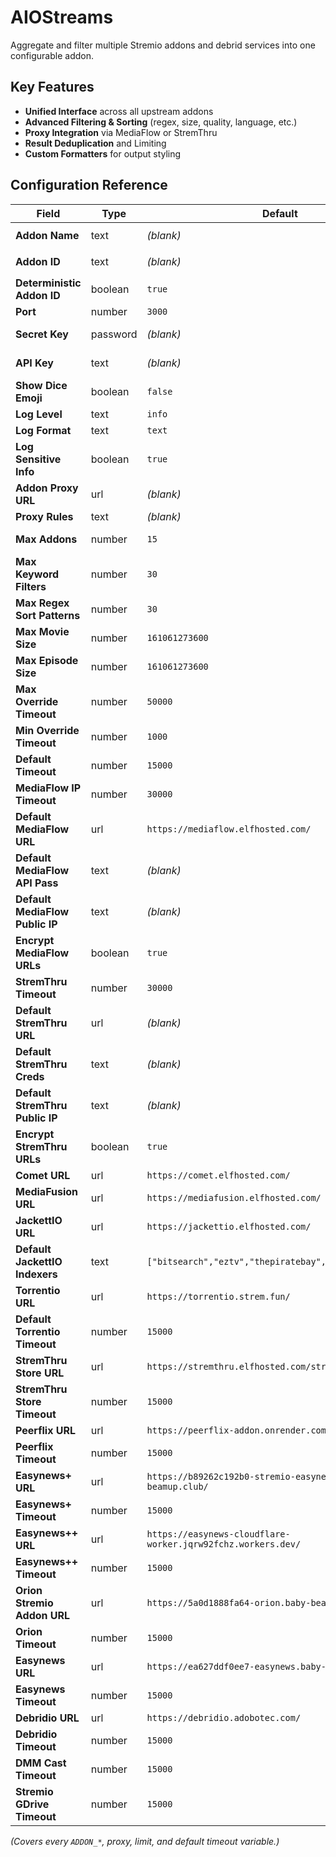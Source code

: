 # AIOStreams

Aggregate and filter multiple Stremio addons and debrid services into one configurable addon.

## Key Features

- **Unified Interface** across all upstream addons  
- **Advanced Filtering & Sorting** (regex, size, quality, language, etc.)  
- **Proxy Integration** via MediaFlow or StremThru  
- **Result Deduplication** and Limiting  
- **Custom Formatters** for output styling  

## Configuration Reference

| Field                          | Type      | Default                                                      | Rationale / Example                                                 |
| ------------------------------ | --------- | ------------------------------------------------------------ | -------------------------------------------------------------------- |
| **Addon Name**                 | text      | *(blank)*                                                    | Friendly label — e.g. `AIOStreams`                                   |
| **Addon ID**                   | text      | *(blank)*                                                    | Unique ID — e.g. `aiostreams.viren070.com`                           |
| **Deterministic Addon ID**     | boolean   | `true`                                                       | Predictable IDs for repeat installs                                  |
| **Port**                       | number    | `3000`                                                       | Service listen port                                                  |
| **Secret Key**                 | password  | *(blank)*                                                    | 64-char hex; auto-generated if blank                                  |
| **API Key**                    | text      | *(blank)*                                                    | Required for regex filters; blank → disabled                         |
| **Show Dice Emoji**            | boolean   | `false`                                                      | Toggle 🎲 in results                                                  |
| **Log Level**                  | text      | `info`                                                       | One of `debug`/`info`/`warn`/`error`                                 |
| **Log Format**                 | text      | `text`                                                       | `text` or `json`                                                     |
| **Log Sensitive Info**         | boolean   | `true`                                                       | Toggle logging of secrets                                             |
| **Addon Proxy URL**            | url       | *(blank)*                                                    | e.g. `http://warp:1080`                                               |
| **Proxy Rules**                | text      | *(blank)*                                                    | e.g. `*:false,*.strem.fun:true`                                       |
| **Max Addons**                 | number    | `15`                                                         | Upper bound on aggregated addons                                      |
| **Max Keyword Filters**        | number    | `30`                                                         | Maximum keyword-filter entries                                        |
| **Max Regex Sort Patterns**    | number    | `30`                                                         | Max custom regex sorting rules                                        |
| **Max Movie Size**             | number    | `161061273600`                                               | 150 GiB in bytes                                                      |
| **Max Episode Size**           | number    | `161061273600`                                               | 150 GiB in bytes                                                      |
| **Max Override Timeout**       | number    | `50000`                                                      | Max overrideable timeout (ms)                                         |
| **Min Override Timeout**       | number    | `1000`                                                       | Min overrideable timeout (ms)                                         |
| **Default Timeout**            | number    | `15000`                                                      | Fallback timeout (ms)                                                 |
| **MediaFlow IP Timeout**       | number    | `30000`                                                      | Timeout for MediaFlow IP lookups (ms)                                 |
| **Default MediaFlow URL**      | url       | `https://mediaflow.elfhosted.com/`                           | Built-in default; override if self-hosted                             |
| **Default MediaFlow API Pass** | text      | *(blank)*                                                    | When auto-configuring via MediaFusion                                 |
| **Default MediaFlow Public IP**| text      | *(blank)*                                                    | Public IP for MediaFlow proxy                                         |
| **Encrypt MediaFlow URLs**     | boolean   | `true`                                                       | Wrap each URL in encryption                                           |
| **StremThru Timeout**          | number    | `30000`                                                      | Proxy timeout for StremThru (ms)                                      |
| **Default StremThru URL**      | url       | *(blank)*                                                    | e.g. `https://stremthru.myhost.com/`                                  |
| **Default StremThru Creds**    | text      | *(blank)*                                                    | `username:password` or base64                                         |
| **Default StremThru Public IP**| text      | *(blank)*                                                    | Public IP for StremThru proxy                                         |
| **Encrypt StremThru URLs**     | boolean   | `true`                                                       | Encrypt StremThru links                                               |
| **Comet URL**                  | url       | `https://comet.elfhosted.com/`                               | Built-in default                                                      |
| **MediaFusion URL**            | url       | `https://mediafusion.elfhosted.com/`                         | Built-in default                                                      |
| **JackettIO URL**              | url       | `https://jackettio.elfhosted.com/`                           | Built-in default                                                      |
| **Default JackettIO Indexers** | text      | `["bitsearch","eztv","thepiratebay","therarbg","yts"]`       | JSON array string                                                     |
| **Torrentio URL**              | url       | `https://torrentio.strem.fun/`                               | Built-in default                                                      |
| **Default Torrentio Timeout**  | number    | `15000`                                                      | Timeout for Torrentio (ms)                                            |
| **StremThru Store URL**        | url       | `https://stremthru.elfhosted.com/stremio/store/`             | Built-in store proxy URL                                              |
| **StremThru Store Timeout**    | number    | `15000`                                                      | Timeout for StremThru store (ms)                                      |
| **Peerflix URL**               | url       | `https://peerflix-addon.onrender.com/`                       | Built-in default                                                      |
| **Peerflix Timeout**           | number    | `15000`                                                      | Timeout for Peerflix (ms)                                             |
| **Easynews+ URL**              | url       | `https://b89262c192b0-stremio-easynews-addon.baby-beamup.club/` | Built-in default                                                  |
| **Easynews+ Timeout**          | number    | `15000`                                                      | Timeout for Easynews+ (ms)                                            |
| **Easynews++ URL**             | url       | `https://easynews-cloudflare-worker.jqrw92fchz.workers.dev/` | Built-in default                                                  |
| **Easynews++ Timeout**         | number    | `15000`                                                      | Timeout for Easynews++ (ms)                                           |
| **Orion Stremio Addon URL**    | url       | `https://5a0d1888fa64-orion.baby-beamup.club/`               | Built-in default                                                      |
| **Orion Timeout**              | number    | `15000`                                                      | Timeout for Orion addon (ms)                                          |
| **Easynews URL**               | url       | `https://ea627ddf0ee7-easynews.baby-beamup.club/`            | Built-in default                                                      |
| **Easynews Timeout**           | number    | `15000`                                                      | Timeout for Easynews (ms)                                             |
| **Debridio URL**               | url       | `https://debridio.adobotec.com/`                             | Built-in default                                                      |
| **Debridio Timeout**           | number    | `15000`                                                      | Timeout for Debridio (ms)                                             |
| **DMM Cast Timeout**           | number    | `15000`                                                      | Timeout for DMM Cast (ms)                                             |
| **Stremio GDrive Timeout**     | number    | `15000`                                                      | Timeout for Stremio-GDrive (ms)                                       |

*(Covers every `ADDON_*`, proxy, limit, and default timeout variable.)*
